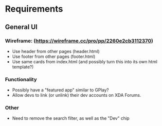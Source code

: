 # Requirements

## General UI
### Wireframe: (https://wireframe.cc/pro/pp/2260e2cb3112370)
* Use header from other pages (header.html)
* Use footer from other pages (footer.html)
* Use same cards from index.html (and possibly turn this into its own html template?)

### Functionality
* Possibly have a "featured app" similar to GPlay?
* Allow devs to link (or unlink) their dev accounts on XDA Forums.


### Other
* Need to remove the search filter, as well as the "Dev" chip
